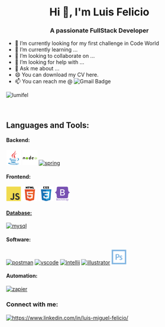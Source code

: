 <h1 align="center">Hi 👋, I'm Luis Felicio</h1>
<h3 align="center">A passionate FullStack Developer</h3>


- 🔭 I’m currently looking for my first challenge in Code World
- 🌱 I’m currently learning ...
- 👯 I’m looking to collaborate on ...
- 🤔 I’m looking for help with ...
- 💬 Ask me about ...
- 😄 You can download my CV here.
- 📫 You can reach me @ <img src="https://camo.githubusercontent.com/3869831684498919d1ee83b8244704f4de50910eabcc464c324a0a79458606df/68747470733a2f2f696d672e736869656c64732e696f2f62616467652f2d476d61696c2d6331343433383f7374796c653d666c61742d737175617265266c6f676f3d476d61696c266c6f676f436f6c6f723d7768697465266c696e6b3d6d61696c746f3a6e6164612e676572616c40676d61696c2e636f6d" alt="Gmail Badge" data-canonical-src="https://img.shields.io/badge/-Gmail-c14438?style=flat-square&amp;logo=Gmail&amp;logoColor=white&amp;link=mailto:luis.mtfelix@gmail.com" style="max-width: 100%;">


<p align="left"><img src="https://komarev.com/ghpvc/?username=lumifel&label=Profile%20views&color=0e75b6&style=flat" alt="lumifel" /> </p>

<p align="left"> <a href="https://twitter.com/" target="blank"><img src="https://img.shields.io/twitter/follow/?logo=twitter&style=for-the-badge" alt="" /></a></p>

<h2 align="left">Languages and Tools:</h2>
<h4 align="left">Backend:</h4>
<p align="left">
<a href="https://www.java.com" target="_blank" rel="noreferrer">
<img src="https://raw.githubusercontent.com/devicons/devicon/master/icons/java/java-original.svg" alt="java" width="40" height="40"/></a> 
<a href="https://nodejs.org/" target="_blank" rel="noreferrer"> 
<img src="https://raw.githubusercontent.com/devicons/devicon/master/icons/nodejs/nodejs-original-wordmark.svg" alt="nodejs" width="40" height="40"/></a>
<a href="https://spring.io/" target="_blank" rel="noreferrer"> 
<img src="https://www.vectorlogo.zone/logos/springio/springio-icon.svg" alt="spring" width="40" height="40"/></a>
</p>

<h4 align="left">Frontend:</h4>
<p align="left"> 
<a href="https://developer.mozilla.org/en-US/docs/Web/JavaScript" target="_blank" rel="noreferrer">
<img src="https://raw.githubusercontent.com/devicons/devicon/master/icons/javascript/javascript-original.svg" alt="javascript" width="40" height="40"/></a> 
<a href="https://developer.mozilla.org/en-US/docs/Glossary/HTML5/" target="_blank" rel="noreferrer">
<img src="https://raw.githubusercontent.com/devicons/devicon/master/icons/html5/html5-original-wordmark.svg" alt="html5" width="40" height="40"/></a>
<a href="https://www.w3schools.com/css/" target="_blank" rel="noreferrer"> 
<img src="https://raw.githubusercontent.com/devicons/devicon/master/icons/css3/css3-original-wordmark.svg" alt="css3" width="40" height="40"/></a>
<a href="https://getbootstrap.com" target="_blank" rel="noreferrer"> 
<img src="https://raw.githubusercontent.com/devicons/devicon/master/icons/bootstrap/bootstrap-plain-wordmark.svg" alt="bootstrap" width="40" height="40"/</a> 

</p>

<h4 align="left">Database:</h4>
<p align="left"> 
<a href="https://www.mysql.com/" target="_blank" rel="noreferrer"> 
<img src="https://api.iconify.design/logos/mysql.svg" alt="mysql" width="40" height="40"/></a>
</p>

<h4 align="left">Software:</h4>
<p align="left">
<a href="https://postman.com" target="_blank" rel="noreferrer"> 
<img src="https://www.vectorlogo.zone/logos/getpostman/getpostman-icon.svg" alt="postman" width="40" height="40"/></a>
<a href="https://code.visualstudio.com/" target="_blank" rel="noreferrer">
<img src="https://api.iconify.design/vscode-icons/file-type-vscode.svg" alt="vscode" width="40" height="40"/></a>
<a href="https://www.jetbrains.com/idea/" target="_blank" rel="noreferrer">
<img src="https://api.iconify.design/logos/intellij-idea.svg" alt="intellij" width="40" height="40"/></a>
<a href="https://www.adobe.com/in/products/illustrator.html" target="_blank" rel="noreferrer">
<img src="https://www.vectorlogo.zone/logos/adobe_illustrator/adobe_illustrator-icon.svg" alt="illustrator" width="40" height="40"/></a>
<a href="https://www.photoshop.com/en" target="_blank" rel="noreferrer">
<img src="https://raw.githubusercontent.com/devicons/devicon/master/icons/photoshop/photoshop-line.svg" alt="photoshop" width="40" height="40"/></a> 
</p>

<h4 align="left">Automation:</h4>
<p align="left">
<a href="https://zapier.com" target="_blank" rel="noreferrer">
<img src="https://www.vectorlogo.zone/logos/zapier/zapier-icon.svg" alt="zapier" width="40" height="40"/></a>
</p>

<h3 align="left">Connect with me:</h3>
<p align="left">
<a href="https://linkedin.com/in/luis-miguel-felicio/" target="blank"><img align="center" src="https://raw.githubusercontent.com/rahuldkjain/github-profile-readme-generator/master/src/images/icons/Social/linked-in-alt.svg" alt="https://www.linkedin.com/in/luis-miguel-felicio/" height="30" width="40" /></a>
</p>
